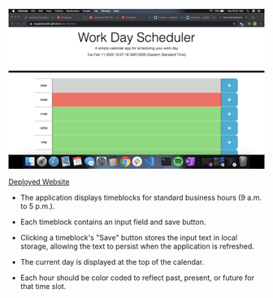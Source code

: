 ![Photo of finished Product](./Assets/image/fin.png) 

[Deployed Website](https://github.com/Coughenour87/Day-Planner)


* The application displays timeblocks for standard business hours (9 a.m. to 5 p.m.).

* Each timeblock contains an input field and save button.

* Clicking a timeblock's "Save" button stores the input text in local storage, allowing the text to persist when the application is refreshed.

* The current day is displayed at the top of the calendar.

* Each hour should be color coded to reflect past, present, or future for that time slot.

